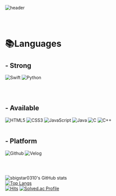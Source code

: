 ![header](https://capsule-render.vercel.app/api?type=rect&color=auto&height=170&section=header&text=sbigstar0310&animation=fadeIn&fontSize=90)

<br><br>

# 📚Languages
## - Strong
![Swift](https://img.shields.io/badge/swift-F05138.svg?&style=for-the-badge&logo=swift&logoColor=white)
![Python](https://img.shields.io/badge/python-3776AB.svg?&style=for-the-badge&logo=python&logoColor=white)

<br><br>

## - Available
![HTML5](https://img.shields.io/badge/html5-E34F26.svg?&style=for-the-badge&logo=html5&logoColor=white)
![CSS3](https://img.shields.io/badge/css3-1572B6.svg?&style=for-the-badge&logo=css3&logoColor=white)
![JavaScript](https://img.shields.io/badge/javascript-F7DF1E.svg?&style=for-the-badge&logo=javascript&logoColor=white)
![Java](https://img.shields.io/badge/Java-007396.svg?&style=for-the-badge&logo=Java&logoColor=white)
![C](https://img.shields.io/badge/c-A8B9CC.svg?&style=for-the-badge&logo=c&logoColor=white)
![C++](https://img.shields.io/badge/cplusplus-00599C.svg?&style=for-the-badge&logo=cplusplus&logoColor=white)
<br><br>

## - Platform
![Github](https://img.shields.io/badge/github-181717.svg?&style=for-the-badge&logo=github&logoColor=white)
![Velog](https://img.shields.io/badge/Velog-11B48A?style=for-the-badge&logo=Vimeo&logoColor=white&link=https://velog.io/@sbigstar0310/posts)

<br><br>

![sbigstar0310's GitHub stats](https://github-readme-stats.vercel.app/api?username=sbigstar0310&show_icons=true&theme=transparent)
<br>
[![Top Langs](https://github-readme-stats.vercel.app/api/top-langs/?username=sbigstar0310&layout=compact)](https://github.com/sbigstar0310/github-readme-stats)
<br>
[![Hits](https://hits.seeyoufarm.com/api/count/incr/badge.svg?url=https%3A%2F%2Fgithub.com%2Fsbigstar0310&count_bg=%2370B0F3&title_bg=%232D3849&icon=&icon_color=%23589BD1&title=hits&edge_flat=false)](https://hits.seeyoufarm.com)
[![Solved.ac Profile](http://mazassumnida.wtf/api/mini/generate_badge?boj=sbigstar0310)](https://solved.ac/sbigstar0310/)

